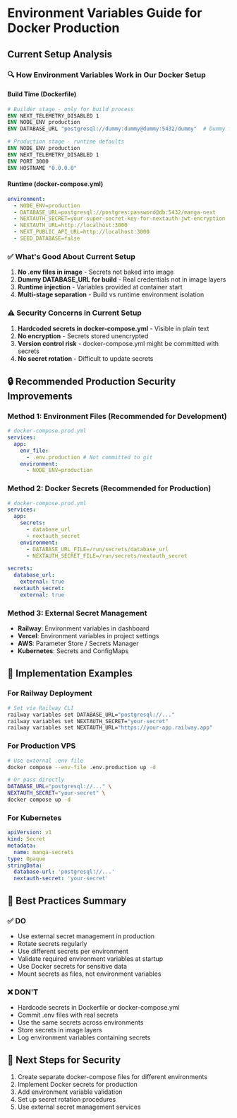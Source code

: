 # Environment Variables Guide for Docker Production

## Current Setup Analysis

### 🔍 **How Environment Variables Work in Our Docker Setup**

#### **Build Time (Dockerfile)**

```dockerfile
# Builder stage - only for build process
ENV NEXT_TELEMETRY_DISABLED 1
ENV NODE_ENV production
ENV DATABASE_URL "postgresql://dummy:dummy@dummy:5432/dummy"  # Dummy for build

# Production stage - runtime defaults
ENV NODE_ENV production
ENV NEXT_TELEMETRY_DISABLED 1
ENV PORT 3000
ENV HOSTNAME "0.0.0.0"
```

#### **Runtime (docker-compose.yml)**

```yaml
environment:
  - NODE_ENV=production
  - DATABASE_URL=postgresql://postgres:password@db:5432/manga-next
  - NEXTAUTH_SECRET=your-super-secret-key-for-nextauth-jwt-encryption
  - NEXTAUTH_URL=http://localhost:3000
  - NEXT_PUBLIC_API_URL=http://localhost:3000
  - SEED_DATABASE=false
```

### ✅ **What's Good About Current Setup**

1. **No .env files in image** - Secrets not baked into image
2. **Dummy DATABASE_URL for build** - Real credentials not in image layers
3. **Runtime injection** - Variables provided at container start
4. **Multi-stage separation** - Build vs runtime environment isolation

### ⚠️ **Security Concerns in Current Setup**

1. **Hardcoded secrets in docker-compose.yml** - Visible in plain text
2. **No encryption** - Secrets stored unencrypted
3. **Version control risk** - docker-compose.yml might be committed with secrets
4. **No secret rotation** - Difficult to update secrets

## 🔒 **Recommended Production Security Improvements**

### **Method 1: Environment Files (Recommended for Development)**

```yaml
# docker-compose.prod.yml
services:
  app:
    env_file:
      - .env.production # Not committed to git
    environment:
      - NODE_ENV=production
```

### **Method 2: Docker Secrets (Recommended for Production)**

```yaml
# docker-compose.prod.yml
services:
  app:
    secrets:
      - database_url
      - nextauth_secret
    environment:
      - DATABASE_URL_FILE=/run/secrets/database_url
      - NEXTAUTH_SECRET_FILE=/run/secrets/nextauth_secret

secrets:
  database_url:
    external: true
  nextauth_secret:
    external: true
```

### **Method 3: External Secret Management**

- **Railway**: Environment variables in dashboard
- **Vercel**: Environment variables in project settings
- **AWS**: Parameter Store / Secrets Manager
- **Kubernetes**: Secrets and ConfigMaps

## 🚀 **Implementation Examples**

### **For Railway Deployment**

```bash
# Set via Railway CLI
railway variables set DATABASE_URL="postgresql://..."
railway variables set NEXTAUTH_SECRET="your-secret"
railway variables set NEXTAUTH_URL="https://your-app.railway.app"
```

### **For Production VPS**

```bash
# Use external .env file
docker compose --env-file .env.production up -d

# Or pass directly
DATABASE_URL="postgresql://..." \
NEXTAUTH_SECRET="your-secret" \
docker compose up -d
```

### **For Kubernetes**

```yaml
apiVersion: v1
kind: Secret
metadata:
  name: manga-secrets
type: Opaque
stringData:
  database-url: 'postgresql://...'
  nextauth-secret: 'your-secret'
```

## 📝 **Best Practices Summary**

### ✅ **DO**

- Use external secret management in production
- Rotate secrets regularly
- Use different secrets per environment
- Validate required environment variables at startup
- Use Docker secrets for sensitive data
- Mount secrets as files, not environment variables

### ❌ **DON'T**

- Hardcode secrets in Dockerfile or docker-compose.yml
- Commit .env files with real secrets
- Use the same secrets across environments
- Store secrets in image layers
- Log environment variables containing secrets

## 🔧 **Next Steps for Security**

1. Create separate docker-compose files for different environments
2. Implement Docker secrets for production
3. Add environment variable validation
4. Set up secret rotation procedures
5. Use external secret management services
